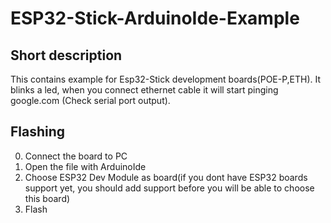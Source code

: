 <!-- Short description -->
# ESP32-Stick-ArduinoIde-Example
## Short description
This contains example for Esp32-Stick development boards(POE-P,ETH). It blinks a led, when you connect ethernet cable it will start pinging google.com (Check serial port output).

## Flashing 
0. Connect the board to PC
1. Open the file with ArduinoIde
2. Choose ESP32 Dev Module as board(if you dont have ESP32 boards support yet, you should add support before you will be able to choose this board)
3. Flash